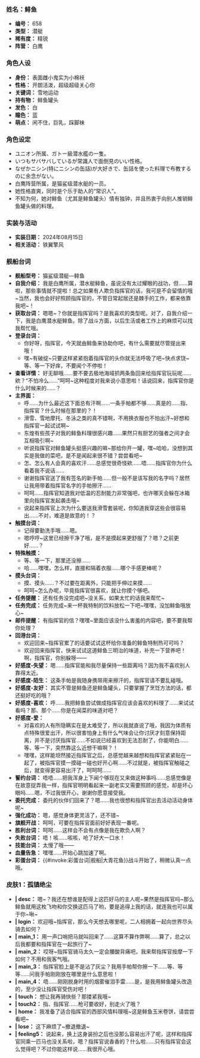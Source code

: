 ### 姓名：鲱鱼
* **编号：** 658
* **类型：** 潜艇
* **稀有度：** 精锐
* **阵营：** 白鹰


### 角色人设
* **身份：** 表面雌小鬼实为小棉袄
* **性格：** 开朗活泼，超级超级关心你
* **关键词：** 雪地运动
* **持有物：** 鲱鱼罐头
* **发色：** 白
* **瞳色：** 蓝
* **萌点：** 闲不住，巨乳，踩脚袜


### 角色设定
* ユニオン所属、ガトー級潜水艦の一隻。
* いつもサバサバしているが常識人で面倒見のいい性格。
* なぜかニシン(特にニシンの缶詰)が大好きで、缶詰を使った料理で布教するのに余念がない。
* 白鹰阵营所属，是猫鲨级潜水艇的一员。
* 她性格直爽，同时是个乐于助人的“常识人”。
* 不知为何，她对鲱鱼（尤其是鲱鱼罐头）情有独钟，并且热衷于向别人推销鲱鱼罐头做的料理。


### 实装与活动
* **实装日期：** 2024年08月15日
* **相关活动：** 铁翼擎风


### 舰船台词
* **舰船型号：** 猫鲨级潜艇—鲱鱼
* **自我介绍：** 我是白鹰所属，潜水艇鲱鱼，虽说没有太过耀眼的战功，但……算啦，那些事情就不提啦！总之如果有人欺负指挥官的话，我可是不会留情的哦~当然，我也会好好照顾指挥官的，不管日常起居还是棘手的工作，都来依靠我吧~！
* **获取台词：** 嗯嗯~？你就是指挥官吗？是我喜欢的类型呢。对了，自我介绍一下，我是白鹰潜水艇鲱鱼。除了战斗方面，以后生活或者工作上的麻烦可以找我帮忙哦。
* **登录台词：**
  * 你好呀，指挥官，今天就由鲱鱼来协助你吧，有什么需要就尽管提出来哦！
  * 嘿~有破绽~只要这样紧紧抱着指挥官的头你就无法呼吸了吧~快点求饶~等、等一下好痒，不要闻个不停啦！
* **查看详情：** 好无聊哦……要不要去极地海域抓两条鱼回来给指挥官玩玩呢……欸？“不怕冷么……”呵呵~这种程度对我来说小意思啦！话说回来，指挥官你是什么时候来的……？
* **主界面：**
  * 呼……为什么最近这下面总有汗啊……一条手帕都不够……真是的……指、指挥官？什么时候在那里的？！
  * 滑雪、雪地摩托、冬泳之类的真不错啊，不用换衣服也不怕出汗~好想和指挥官一起试试啊~
  * 东煌有些孩子对我的鲱鱼料理很感兴趣……果然只有厨艺的强者之间才会互相吸引啊~
  * 听说指挥官对鲱鱼罐头挺感兴趣的嘛~那给你开一罐，嘿~哈哈，没想到其实是我做的菜吧，是不是闻起来很不错？尝尝看吧~
  * 怎、怎么有人会真的喜欢汗……总感觉很奇怪欸……唔……指挥官你为什么看着我不说话……
  * 谢谢指挥官送了我有签名的新手帕……但一般不是该写我的名字吗？居然让我用带着指挥官名字的手帕擦汗……
  * 呵呵……指挥官知道我对低温的忍耐能力非常强吧，也许哪天会躲在冰箱里向指挥官发起袭击哦~
  * 说起来指挥官上次为什么要送我滑雪套装呢，你知道我穿这些会很容易出……不对，难道是故意的！？
* **触摸台词：**
  * 记得要勤洗手哦……嗯。
  * 嗯哼哼~这里已经擦干净了哦，是不是摸起来更舒服了？嗯？之前更好……？
* **特殊触摸：**
  * 等、等一下，那里还没擦……
  * 哈……嘿嘿，怎么样，直接和隔着衣服……哪个手感更棒呢？
* **摸头台词：**
  * 摸、摸头……？不过要在距离外，只能把手伸过来摸……
  * 呵呵~怎么办呢，毕竟指挥官很喜欢，就让你摸个够吧。
* **任务提醒：** 还有任务没完成吧~没关系，如果太忙的话我来帮忙~
* **任务完成：** 任务完成~来一杯我特制的饮料放松一下吧~嘿嘿，没加鲱鱼哦放心~
* **邮件提醒：** 有指挥官的信？嘿嘿~里面应该没什么害羞的内容吧，要不要我帮你处理？
* **回港台词：**
  * 欢迎回来~指挥官累了的话要试试这杯给你准备的鲱鱼特制热可可吗？
  * 欢迎回来指挥官，快来试试这道鲱鱼三明治的味道，补充一下营养吧！啊，指挥官，你别躲呀——
* **好感度-失望：** 嗯……指挥官能和我尽量保持一些距离吗？因为我不喜欢别人靠得太近。
* **好感度-陌生：** 这条手帕是我随身携带用来擦汗的，指挥官请不要乱碰哦。
* **好感度-友好：** 其实不管是鲱鱼还是鲱鱼罐头，只要掌握了烹饪方法的话，都还挺好吃的哦？
* **好感度-喜欢：** 呼……我把鲱鱼尝试做成指挥官应该会喜欢的料理了……来试试看吗？那、那个……你是在闻菜的味道对吧？
* **好感度-爱：**
  * 对喜欢的人有所隐瞒实在是太难受了，所以我就直说了哦，我因为体质有点特殊很爱出汗，所以很害怕身上有什么气味会让你讨厌才刻意保持距离，并不是讨厌指挥官……不如说已经喜欢到无法忍耐了，你能明白……等、等一下，突然靠这么近想干嘛啊？！
  * 嘿嘿，这样能坦然接近指挥官之后，总感觉越来越想和指挥官紧紧贴在一起了，被指挥官摸一摸碰一碰也好开心啊……不过就是，被指挥官触碰之后，就变得更容易出汗了，呵呵呵……
* **誓约台词：** 唔唔……把我浑身上下闻个够现在又来做这种事吗……总感觉像是在故意捉弄我一样，指挥官明明看起来一副老实又需要照顾的感觉，却是坏心眼吗……嗯，不过我很开心，谢谢你愿意接受我。
* **委托完成：** 委托的伙伴们回来了？嗯……我也很想和指挥官出去活动活动身体呢~
* **强化成功：** 嗯，感觉身体更灵活了，还不错~
* **旗舰开战：** 呵呵，可要在指挥官面前好好表现一番呢。
* **胜利台词：** 呵呵……这样会不会有点像是我在欺负人啊？
* **失败台词：** 唔！咳……咳咳，呛了好大一口水！
* **技能台词：** 太慢了哦——
* **血量告急：** 嘿嘿……开始心跳加速了啊。
* **彩蛋台词：** {{#invoke:彩蛋台词|舰船|大青花鱼}}战斗开始了，稍微认真一点哦。


### 皮肤1：孤镇绝尘
* **| desc：** 嗯~？我还在想谁是配得上这匹好马的主人呢~果然是指挥官吗~那么鲱鱼就用这枚飞吻和你交换这匹马了哟，要是追得上我的话，就连我也可以属于你~啾~
* **| login：** 欢迎哦~指挥官，那么今天想去哪里呢，二人相拥着一起向世界尽头骑去如何？
* **| main_1：** 用一声口哨把马就叫回来了……这算不算作弊啊……算了，总之以后我都要和指挥官在一起旅行了~
* **| main_2：** 哎呀~指挥官骑马太久一定会腰酸背痛吧，我来帮指挥官按摩一下如何？不用和我客气哦。
* **| main_3：** 指挥官脸上是不是沾了灰尘？我用手帕帮你擦一下……等、等等……问我手帕刚刚放在哪里是什么意思啦！
* **| main_4：** 唔……刚刚脱身时用的烟雾催泪手雷……是，是我用鲱鱼罐头改造的，至少没让指挥官受伤对吧！
* **| touch：** 想让我再骑快些？那搂紧我哦~
* **| touch2：** 指、指挥官……枪可要收好，别走火了哦？
* **| home：** 我准备了适合指挥官的西部风情料理哦~这是鲱鱼玉米卷饼，请尝尝看吧~
* **| lose：** 这下麻烦了~撤退撤退~
* **| feeling5：** 说起来，换上这身装扮之后也没那么容易出汗了呢，这样和指挥官同乘一匹马也没关系啦，嗯？指挥官说香香的？什么啦……只有指挥官会这么觉得吧？不过你能这样说……我很开心哦。
